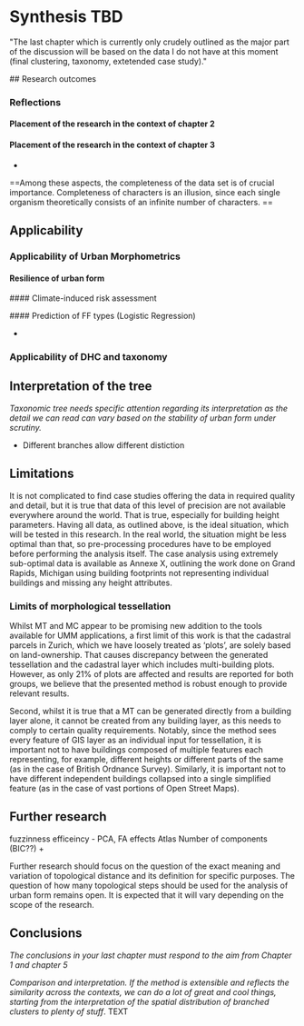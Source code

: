 # Synthesis TBD

"The last chapter which is currently only crudely outlined as the major part of the discussion will be based on the data I do not have at this moment (final clustering, taxonomy, extetended case study)."

## Research outcomes

### Reflections

#### Placement of the research in the context of chapter 2

#### Placement of the research in the context of chapter 3
+


==Among these aspects, the completeness of the data set is of crucial importance. Completeness of characters is an illusion, since each single organism theoretically consists of an infinite number of characters. ==

## Applicability

### Applicability of Urban Morphometrics

#### Resilience of urban form

#### Climate-induced risk assessment

#### Prediction of FF types (Logistic Regression)

+

### Applicability of DHC and taxonomy

## Interpretation of the tree
*Taxonomic tree needs specific attention regarding its interpretation as the detail we can read can vary based on the stability of urban form under scrutiny.*

- Different branches allow different distiction

## Limitations
It is not complicated to find case studies offering the data in required quality and detail, but it is true that data of this level of precision are not available everywhere around the world. That is true, especially for building height parameters. Having all data, as outlined above, is the ideal situation, which will be tested in this research. In the real world, the situation might be less optimal than that, so pre-processing procedures have to be employed before performing the analysis itself. The case analysis using extremely sub-optimal data is available as Annexe X, outlining the work done on Grand Rapids, Michigan using building footprints not representing individual buildings and missing any height attributes.


### Limits of morphological tessellation
Whilst MT and MC appear to be promising new addition to the tools available for UMM applications, a first limit of this work is that the cadastral parcels in Zurich, which we have loosely treated as ‘plots’, are solely based on land-ownership. That causes discrepancy between the generated tessellation and the cadastral layer which includes multi-building plots. However, as only 21% of plots are affected and results are reported for both groups, we believe that the presented method is robust enough to provide relevant results.

Second, whilst it is true that a MT can be generated directly from a building layer alone, it cannot be created from any building layer, as this needs to comply to certain quality requirements. Notably, since the method sees every feature of GIS layer as an individual input for tessellation, it is important not to have buildings composed of multiple features each representing, for example, different heights or different parts of the same (as in the case of British Ordnance Survey). Similarly, it is important not to have different independent buildings collapsed into a single simplified feature (as in the case of vast portions of Open Street Maps).


## Further research

fuzzinness
efficeincy - PCA, FA effects
Atlas
Number of components (BIC??)
+


Further research should focus on the question of the exact meaning and variation of topological distance and its definition for specific purposes. The question of how many topological steps should be used for the analysis of urban form remains open. It is expected that it will vary depending on the scope of the research.

## Conclusions


*The conclusions in your last chapter must respond to the aim from Chapter 1 and chapter 5*



*Comparison and interpretation. If the method is extensible and reflects the similarity across the contexts, we can do a lot of great and cool things, starting from the interpretation of the spatial distribution of branched clusters to plenty of stuff*. TEXT